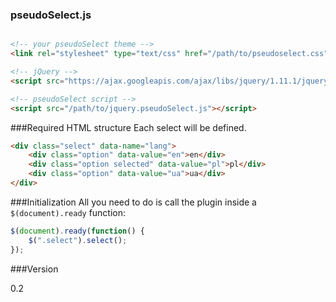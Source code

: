 ### pseudoSelect.js
```html

<!-- your pseudoSelect theme -->
<link rel="stylesheet" type="text/css" href="/path/to/pseudoselect.css">

<!-- jQuery -->
<script src="https://ajax.googleapis.com/ajax/libs/jquery/1.11.1/jquery.min.js"></script>

<!-- pseudoSelect script -->
<script src="/path/to/jquery.pseudoSelect.js"></script>
```

###Required HTML structure
Each select will be defined.

```html
<div class="select" data-name="lang">
    <div class="option" data-value="en">en</div>
    <div class="option selected" data-value="pl">pl</div>
    <div class="option" data-value="ua">ua</div>
</div>
```

###Initialization
All you need to do is call the plugin inside a `$(document).ready` function:

```javascript
$(document).ready(function() {
    $(".select").select();
});
```

###Version

0.2
